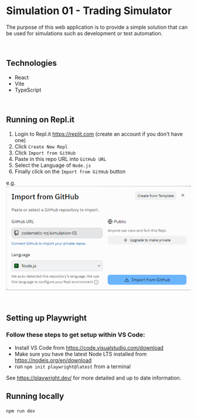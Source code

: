 # Simulation 01 - Trading Simulator

The purpose of this web application is to provide a simple solution that can be used for simulations such as development or test automation.

<br>

## Technologies
- React
- Vite
- TypeScript

<br>

## Running on Repl.it
1. Login to Repl.it https://replit.com  (create an account if you don't have one)
2. Click `Create New Repl`
3. Click `Import from GitHub`
4. Paste in this repo URL into `GitHub URL`
5. Select the Language of `Node.js`
6. Finally click on the `Import from GitHub` button

e.g.
![Example](replit_import_github.png)

<br>

## Setting up Playwright

### Follow these steps to get setup within VS Code:
- Install VS Code from https://code.visualstudio.com/download
- Make sure you have the latest Node LTS installed from https://nodejs.org/en/download
- run `npm init playwright@latest` from a terminal


See https://playwright.dev/ for more detailed and up to date information.


## Running locally

`npm run dev`

